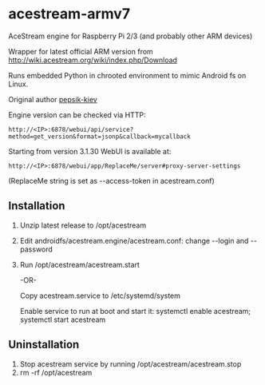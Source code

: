 # acestream-armv7
AceStream engine for Raspberry Pi 2/3 (and probably other ARM devices)

Wrapper for latest official ARM version from http://wiki.acestream.org/wiki/index.php/Download

Runs embedded Python in chrooted environment to mimic Android fs on Linux.

Original author [pepsik-kiev](https://github.com/pepsik-kiev)


Engine version can be checked via HTTP:
```
http://<IP>:6878/webui/api/service?method=get_version&format=jsonp&callback=mycallback
```

Starting from version 3.1.30 WebUI is available at:
```
http://<IP>:6878/webui/app/ReplaceMe/server#proxy-server-settings
```
(ReplaceMe string is set as --access-token in acestream.conf)

## Installation

1. Unzip latest release to /opt/acestream
2. Edit androidfs/acestream.engine/acestream.conf: change --login and --password
3. Run /opt/acestream/acestream.start

   -OR-

   Copy acestream.service to /etc/systemd/system

   Enable service to run at boot and start it: systemctl enable acestream; systemctl start acestream


## Uninstallation

1. Stop acestream service by running /opt/acestream/acestream.stop
3. rm -rf /opt/acestream
